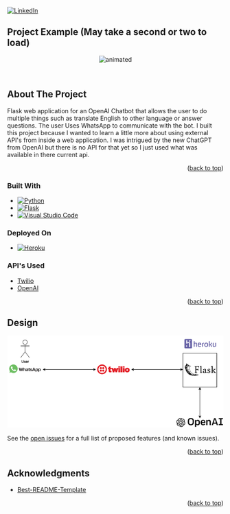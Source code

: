<!-- Improved compatibility of back to top link: See: https://github.com/othneildrew/Best-README-Template/pull/73 -->
<a name="readme-top"></a>
<!--
*** Thanks for checking out the Best-README-Template. If you have a suggestion
*** that would make this better, please fork the repo and create a pull request
*** or simply open an issue with the tag "enhancement".
*** Don't forget to give the project a star!
*** Thanks again! Now go create something AMAZING! :D
-->



<!-- PROJECT SHIELDS -->
<!--
*** I'm using markdown "reference style" links for readability.
*** Reference links are enclosed in brackets [ ] instead of parentheses ( ).
*** See the bottom of this document for the declaration of the reference variables
*** for contributors-url, forks-url, etc. This is an optional, concise syntax you may use.
*** https://www.markdownguide.org/basic-syntax/#reference-style-links
-->
[![LinkedIn][linkedin-shield]][linkedin-url]


## Project Example (May take a second or two to load)
<!-- PROJECT LOGO -->
<p align="center">
  <img src="https://github.com/ageltz07/WhatsAppBot/blob/main/whatsAppBot.GIF" alt="animated" />
</p>
<br />

<!-- ABOUT THE PROJECT -->
## About The Project

Flask web application for an OpenAI Chatbot that allows the user to do multiple things such as translate English to other language or answer questions. The user Uses WhatsApp to communicate with the bot. I built this project because I wanted to learn a little more about using external API's from inside a web application. I was intrigued by the new ChatGPT from OpenAI but there is no API for that yet so I just used what was available in there current api.

<p align="right">(<a href="#readme-top">back to top</a>)</p>



### Built With
*  [![Python][python-shield]][python-url]
*  [![Flask][flask-shield]][flask-url]
*  [![Visual Studio Code][Visual Studio Code-shield]][Visual Studio Code-url]
### Deployed On
*  [![Heroku][Heroku-shield]][Heroku-url]
### API's Used
* [Twilio](https://www.twilio.com/)
* [OpenAI](https://openai.com/)

<p align="right">(<a href="#readme-top">back to top</a>)</p>

<!-- System Design -->
## Design
<p align="center">
  <img src="https://github.com/ageltz07/WhatsAppBot/blob/main/WhatsApp.drawio.png"/>
</p>

See the [open issues](https://github.com/github_username/repo_name/issues) for a full list of proposed features (and known issues).

<p align="right">(<a href="#readme-top">back to top</a>)</p>

<!-- ACKNOWLEDGMENTS -->
## Acknowledgments

* [Best-README-Template](https://github.com/othneildrew/Best-README-Template)

<p align="right">(<a href="#readme-top">back to top</a>)</p>

<!-- MARKDOWN LINKS & IMAGES -->
<!-- https://www.markdownguide.org/basic-syntax/#reference-style-links -->
[contributors-shield]: https://img.shields.io/github/contributors/github_username/repo_name.svg?style=for-the-badge
[contributors-url]: https://github.com/github_username/repo_name/graphs/contributors
[forks-shield]: https://img.shields.io/github/forks/github_username/repo_name.svg?style=for-the-badge
[forks-url]: https://github.com/github_username/repo_name/network/members
[stars-shield]: https://img.shields.io/github/stars/github_username/repo_name.svg?style=for-the-badge
[stars-url]: https://github.com/github_username/repo_name/stargazers
[issues-shield]: https://img.shields.io/github/issues/github_username/repo_name.svg?style=for-the-badge
[issues-url]: https://github.com/github_username/repo_name/issues
[license-shield]: https://img.shields.io/github/license/github_username/repo_name.svg?style=for-the-badge
[license-url]: https://github.com/github_username/repo_name/blob/master/LICENSE.txt
[linkedin-shield]: https://img.shields.io/badge/-LinkedIn-black.svg?style=for-the-badge&logo=linkedin&colorB=555
[linkedin-url]: https://www.linkedin.com/in/adam-geltz/
[product-screenshot]: images/screenshot.png
[python-shield]: https://img.shields.io/badge/python-3670A0?style=for-the-badge&logo=python&logoColor=ffdd54
[python-url]: https://www.python.org/
[flask-shield]: https://img.shields.io/badge/flask-%23000.svg?style=for-the-badge&logo=flask&logoColor=white
[flask-url]: https://flask.palletsprojects.com/en/2.2.x/
[Visual Studio Code-shield]: https://img.shields.io/badge/Visual%20Studio%20Code-0078d7.svg?style=for-the-badge&logo=visual-studio-code&logoColor=white
[Visual Studio Code-url]: https://visualstudio.microsoft.com/
[Heroku-shield]: https://img.shields.io/badge/heroku-%23430098.svg?style=for-the-badge&logo=heroku&logoColor=white
[Heroku-url]: https://id.heroku.com/login
